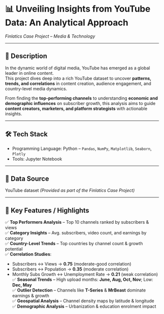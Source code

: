 # 📊 Unveiling Insights from YouTube Data: An Analytical Approach  
*Finlatics Case Project – Media & Technology*

---

## 📌 **Description**  
In the dynamic world of digital media, YouTube has emerged as a global leader in online content.  
This project dives deep into a rich YouTube dataset to uncover **patterns, trends, and correlations** in content creation, audience engagement, and country-level media dynamics.  

From finding the **top-performing channels** to understanding **economic and demographic influences** on subscriber growth, this analysis aims to guide **content creators, marketers, and platform strategists** with actionable insights.

---

## 🛠 **Tech Stack**
- Programming Language: Python – `Pandas`, `NumPy`, `Matplotlib`, `Seaborn`, `Plotly`
- Tools: Jupyter Notebook
---

## 📂 **Data Source**
YouTube dataset
*(Provided as part of the Finlatics Case Project)*

---

## 🚀 **Key Features / Highlights**
✅ **Top Performers Analysis** – Top 10 channels ranked by subscribers & views  
✅ **Category Insights** – Avg. subscribers, video count, and earnings by category  
✅ **Country-Level Trends** – Top countries by channel count & growth potential  
✅ **Correlation Studies**:  
   - Subscribers ↔ Views → **0.75** (moderate-good correlation)  
   - Subscribers ↔ Population → **0.35** (moderate correlation)  
   - Monthly Subs Growth ↔ Unemployment Rate → **0.21** (weak correlation)  
✅ **Seasonal Trends** – High upload months: **June, Aug, Oct, Nov**; Low: **Dec, May**  
✅ **Outlier Detection** – Channels like **T-Series** & **MrBeast** dominate earnings & growth  
✅ **Geospatial Analysis** – Channel density maps by latitude & longitude  
✅ **Demographic Analysis** – Urbanization & education enrolment impact
